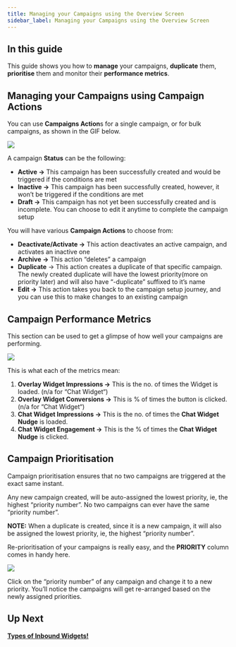 ```yaml
---
title: Managing your Campaigns using the Overview Screen
sidebar_label: Managing your Campaigns using the Overview Screen
---
```


## In this guide

This guide shows you how to **manage** your campaigns, **duplicate** them, **prioritise** them and monitor their **performance metrics**.

## Managing your Campaigns using Campaign Actions

You can use **Campaigns Action**s for a single campaign, or for bulk campaigns, as shown in the GIF below.

![](https://cdn.yellowmessenger.com/1FjUJbgHmhl21626182814175.gif)

A campaign **Status** can be the following:

- **Active →** This campaign has been successfully created and would be triggered if the conditions are met
- **Inactive →** This campaign has been successfully created, however, it won’t be triggered if the conditions are met
- **Draft →** This campaign has not yet been successfully created and is incomplete. You can choose to edit it anytime to complete the campaign setup

You will have various **Campaign Actions** to choose from:

- **Deactivate/Activate →** This action deactivates an active campaign, and activates an inactive one
- **Archive →** This action “deletes” a campaign
- **Duplicate** → This action creates a duplicate of that specific campaign. The newly created duplicate will have the lowest priority(more on priority later) and will also have “-duplicate” suffixed to it’s name
- **Edit →** This action takes you back to the campaign setup journey, and you can use this to make changes to an existing campaign

## Campaign Performance Metrics

This section can be used to get a glimpse of how well your campaigns are performing.

![](https://cdn.yellowmessenger.com/SdGOqroWlUhU1626188548534.png)

This is what each of the metrics mean:

1. **Overlay Widget Impressions →** This is the no. of times the Widget is loaded. (n/a for “Chat Widget“)
2. **Overlay Widget Conversions →** This is % of times the button is clicked. (n/a for “Chat Widget“)
3. **Chat Widget Impressions →** This is the no. of times the **Chat Widget Nudge** is loaded.
4. **Chat Widget Engagement →** This is the % of times the **Chat Widget Nudge** is clicked.

## Campaign Prioritisation

Campaign prioritisation ensures that no two campaigns are triggered at the exact same instant.

Any new campaign created, will be auto-assigned the lowest priority, ie, the highest “priority number”. No two campaigns can ever have the same “priority number”.

**NOTE:** When a duplicate is created, since it is a new campaign, it will also be assigned the lowest priority, ie, the highest “priority number”.

Re-prioritisation of your campaigns is really easy, and the **PRIORITY** column comes in handy here.

![](https://cdn.yellowmessenger.com/bLCFmHAeQjQn1626182512607.gif)

Click on the “priority number” of any campaign and change it to a new priority. You’ll notice the campaigns will get re-arranged based on the newly assigned priorities.

## Up Next

[**Types of Inbound Widgets!**](http://docs.yellow.ai/docs/platform_concepts/engagement/inbound/inboundWidgets/typesOfWidgets)
